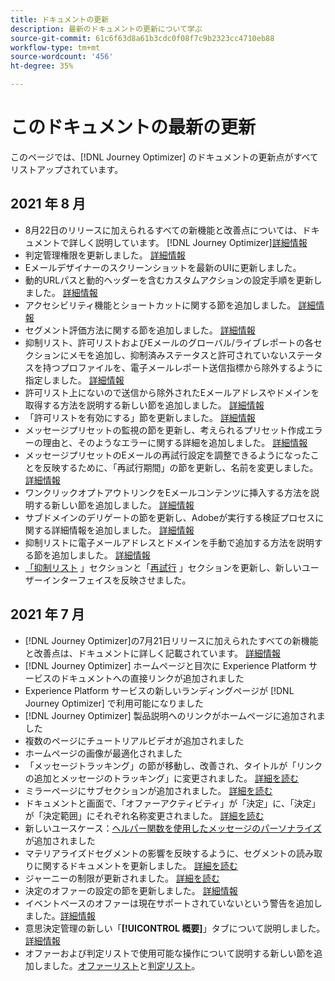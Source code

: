 ```yaml
---
title: ドキュメントの更新
description: 最新のドキュメントの更新について学ぶ
source-git-commit: 61c6f63d8a61b3cdc0f08f7c9b2323cc4710eb88
workflow-type: tm+mt
source-wordcount: '456'
ht-degree: 35%

---
```



# このドキュメントの最新の更新

このページでは、[!DNL Journey Optimizer] のドキュメントの更新点がすべてリストアップされています。

## 2021 年 8 月

* 8月22日のリリースに加えられるすべての新機能と改善点については、ドキュメントで詳しく説明しています。 [!DNL Journey Optimizer][詳細情報](release-notes.md)
* 判定管理権限を更新しました。 [詳細情報](administration/ootb-product-profiles.md)
* Eメールデザイナーのスクリーンショットを最新のUIに更新しました。
* 動的URLパスと動的ヘッダーを含むカスタムアクションの設定手順を更新しました。 [詳細情報](action/about-custom-action-configuration.md#url-configuration)
* アクセシビリティ機能とショートカットに関する節を追加しました。 [詳細情報](user-interface.md#accessibility)
* セグメント評価方法に関する節を追加しました。 [詳細情報](segment/about-segments.md#evaluation-method-in-journey-optimizer)
* 抑制リスト、許可リストおよびEメールのグローバル/ライブレポートの各セクションにメモを追加し、抑制済みステータスと許可されていないステータスを持つプロファイルを、電子メールレポート送信指標から除外するように指定しました。 [詳細情報](reports/email-global-report.md)
* 許可リスト上にないので送信から除外されたEメールアドレスやドメインを取得する方法を説明する新しい節を追加しました。 [詳細情報](allow-list.md#reporting)
* 「許可リストを有効にする」節を更新しました。 [詳細情報](allow-list.md#enable-allow-list)
* メッセージプリセットの監視の節を更新し、考えられるプリセット作成エラーの理由と、そのようなエラーに関する詳細を追加しました。 [詳細情報](configuration/message-presets.md#monitor-message-presets)
* メッセージプリセットのEメールの再試行設定を調整できるようになったことを反映するために、「再試行期間」の節を更新し、名前を変更しました。 [詳細情報](configuration/retries.md#retry-duration)
* ワンクリックオプトアウトリンクをEメールコンテンツに挿入する方法を説明する新しい節を追加しました。 [詳細情報](message-tracking.md#one-click-opt-out-link)
* サブドメインのデリゲートの節を更新し、Adobeが実行する検証プロセスに関する詳細情報を追加しました。 [詳細情報](configuration/delegate-subdomain.md#subdomain-validation)
* 抑制リストに電子メールアドレスとドメインを手動で追加する方法を説明する節を追加しました。 [詳細情報](configuration/manage-suppression-list.md#add-addresses-and-domains)
* [「抑制リスト](configuration/manage-suppression-list.md#access-suppression-list) 」セクションと「[再試行](configuration/retries.md) 」セクションを更新し、新しいユーザーインターフェイスを反映させました。


## 2021 年 7 月

* [!DNL Journey Optimizer]の7月21日リリースに加えられたすべての新機能と改善点は、ドキュメントに詳しく記載されています。 [詳細情報](release-notes.md)
* [!DNL Journey Optimizer] ホームページと目次に Experience Platform サービスのドキュメントへの直接リンクが追加されました
* Experience Platform サービスの新しいランディングページが [!DNL Journey Optimizer] で利用可能になりました 
* [!DNL Journey Optimizer] 製品説明へのリンクがホームページに追加されました
* 複数のページにチュートリアルビデオが追加されました
* ホームページの画像が最適化されました
* 「メッセージトラッキング」の節が移動し、改善され、タイトルが「リンクの追加とメッセージのトラッキング」に変更されました。 [詳細を読む](message-tracking.md)
* ミラーページにサブセクションが追加されました。 [詳細を読む](message-tracking.md#mirror-page)
* ドキュメントと画面で、「オファーアクティビティ」が「決定」に、「決定」が「決定範囲」にそれぞれ名称変更されました。 [詳細を読む](offers/get-started/starting-offer-decisioning.md)
* 新しいユースケース：[ヘルパー関数を使用したメッセージのパーソナライズ](personalization/personalization-use-case-helper-functions.md)が追加されました
* マテリアライズドセグメントの影響を反映するように、セグメントの読み取りに関するドキュメントを更新しました。 [詳細を読む](building-journeys/read-segment.md)
* ジャーニーの制限が更新されました。 [詳細を読む](building-journeys/limitations.md)
* 決定のオファーの設定の節を更新しました。 [詳細情報](offers/offer-activities/configure-offer-selection.md)
* イベントベースのオファーは現在サポートされていないという警告を追加しました。[詳細情報](offers/offer-library/creating-personalized-offers.md#eligibility)
* 意思決定管理の新しい「**[!UICONTROL 概要]**」タブについて説明しました。 [詳細情報](offers/get-started/user-interface.md#overview)
* オファーおよび判定リストで使用可能な操作について説明する新しい節を追加しました。[オファーリスト](offers/offer-library/creating-personalized-offers.md#offer-list)と[判定リスト](offers/offer-activities/create-offer-activities.md#decision-list)。
